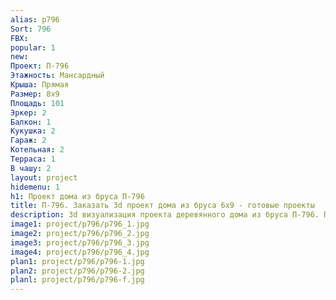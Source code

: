 ```yaml
---
alias: p796
Sort: 796
FBX: 
popular: 1
new: 
Проект: П-796
Этажность: Мансардный
Крыша: Прямая
Размер: 8х9
Площадь: 101
Эркер: 2
Балкон: 1
Кукушка: 2
Гараж: 2
Котельная: 2
Терраса: 1
В чашу: 2
layout: project
hidemenu: 1
h1: Проект дома из бруса П-796
title: П-796. Заказать 3d проект дома из бруса 6х9 - готовые проекты
description: 3d визуализация проекта деревянного дома из бруса П-796. Площадь 101 м2, размер 6х9. Вы можете внести любые изменения в проект.
image1: project/p796/p796_1.jpg
image2: project/p796/p796_2.jpg
image3: project/p796/p796_3.jpg
image4: project/p796/p796_4.jpg
plan1: project/p796/p796-1.jpg
plan2: project/p796/p796-2.jpg
planl: project/p796/p796-f.jpg
---
```

